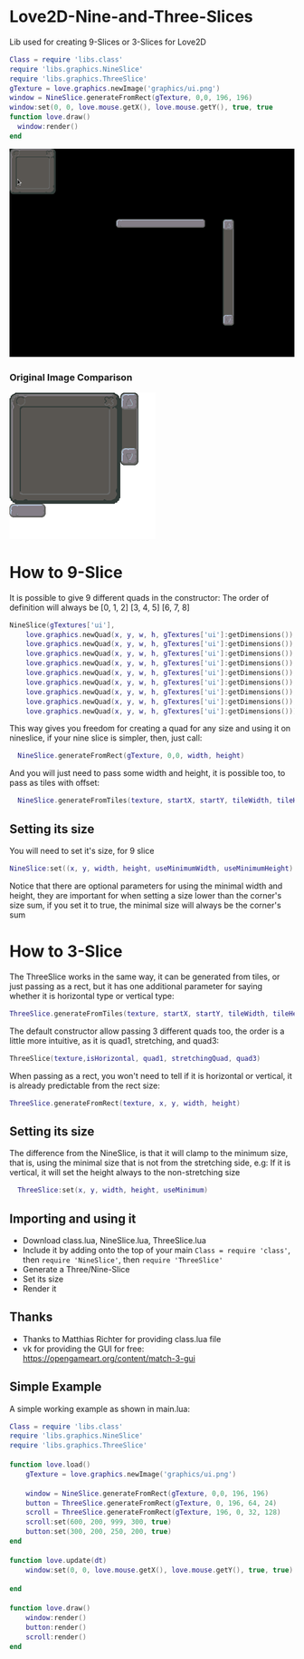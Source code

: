# Love2D-Nine-and-Three-Slices
Lib used for creating 9-Slices or 3-Slices for Love2D

```lua
Class = require 'libs.class'
require 'libs.graphics.NineSlice'
require 'libs.graphics.ThreeSlice'
gTexture = love.graphics.newImage('graphics/ui.png')
window = NineSlice.generateFromRect(gTexture, 0,0, 196, 196)
window:set(0, 0, love.mouse.getX(), love.mouse.getY(), true, true
function love.draw()
  window:render()
end
```


![NineAndThreeSliceExample](nine_three_slice.gif)

### Original Image Comparison

![OriginalImage](./graphics/ui.png)


# How to 9-Slice
It is possible to give 9 different quads in the constructor:
The order of definition will always be
[0, 1, 2]
[3, 4, 5]
[6, 7, 8]
```lua
NineSlice(gTextures['ui'],
    love.graphics.newQuad(x, y, w, h, gTextures['ui']:getDimensions()),
    love.graphics.newQuad(x, y, w, h, gTextures['ui']:getDimensions()),
    love.graphics.newQuad(x, y, w, h, gTextures['ui']:getDimensions()),
    love.graphics.newQuad(x, y, w, h, gTextures['ui']:getDimensions()),
    love.graphics.newQuad(x, y, w, h, gTextures['ui']:getDimensions()),
    love.graphics.newQuad(x, y, w, h, gTextures['ui']:getDimensions()),
    love.graphics.newQuad(x, y, w, h, gTextures['ui']:getDimensions()),
    love.graphics.newQuad(x, y, w, h, gTextures['ui']:getDimensions()),
    love.graphics.newQuad(x, y, w, h, gTextures['ui']:getDimensions()))
```
This way gives you freedom for creating a quad for any size and using it on nineslice, if your nine slice is simpler, then, just call:
```lua
  NineSlice.generateFromRect(gTexture, 0,0, width, height)
```
And you will just need to pass some width and height, it is possible too, to pass as tiles with offset:
```lua
  NineSlice.generateFromTiles(texture, startX, startY, tileWidth, tileHeight, offset_Per_Tile_X, offset_Per_Tile_Y)
```

## Setting its size
You will need to set it's size, for 9 slice
```lua
NineSlice:set((x, y, width, height, useMinimumWidth, useMinimumHeight)
```
Notice that there are optional parameters for using the minimal width and height, they are important for when setting a size lower than the corner's size sum, if you set it to true, the minimal size will always be the corner's sum

# How to 3-Slice
The ThreeSlice works in the same way, it can be generated from tiles, or just passing as a rect, but it has one additional parameter for saying whether it is horizontal type or vertical type:
```lua
ThreeSlice.generateFromTiles(texture, startX, startY, tileWidth, tileHeight, offset_Per_Tile_X, offset_Per_Tile_Y, isHorizontal)
```

The default constructor allow passing 3 different quads too, the order is a little more intuitive, as it is quad1, stretching, and quad3:
```lua
ThreeSlice(texture,isHorizontal, quad1, stretchingQuad, quad3)
```
When passing as a rect, you won't need to tell if it is horizontal or vertical, it is already predictable from the rect size:
```lua
ThreeSlice.generateFromRect(texture, x, y, width, height)
```
## Setting its size
The difference from the NineSlice, is that it will clamp to the minimum size, that is, using the minimal size that is not from the stretching side, e.g: If it is vertical, it will set the height always to the non-stretching size
```lua
  ThreeSlice:set(x, y, width, height, useMinimum)
```

## Importing and using it
- Download class.lua, NineSlice.lua, ThreeSlice.lua
- Include it by adding onto the top of your main `Class = require 'class'`, then `require 'NineSlice'`, then `require 'ThreeSlice'`
- Generate a Three/Nine-Slice
- Set its size
- Render it

## Thanks
- Thanks to Matthias Richter for providing class.lua file
- vk for providing the GUI for free: https://opengameart.org/content/match-3-gui

## Simple Example
A simple working example as shown in main.lua:
```lua
Class = require 'libs.class'
require 'libs.graphics.NineSlice'
require 'libs.graphics.ThreeSlice'

function love.load()
    gTexture = love.graphics.newImage('graphics/ui.png')

    window = NineSlice.generateFromRect(gTexture, 0,0, 196, 196)
    button = ThreeSlice.generateFromRect(gTexture, 0, 196, 64, 24)
    scroll = ThreeSlice.generateFromRect(gTexture, 196, 0, 32, 128)
    scroll:set(600, 200, 999, 300, true)
    button:set(300, 200, 250, 200, true)
end

function love.update(dt)
    window:set(0, 0, love.mouse.getX(), love.mouse.getY(), true, true)
    
end

function love.draw()
    window:render() 
    button:render()
    scroll:render()
end
```
